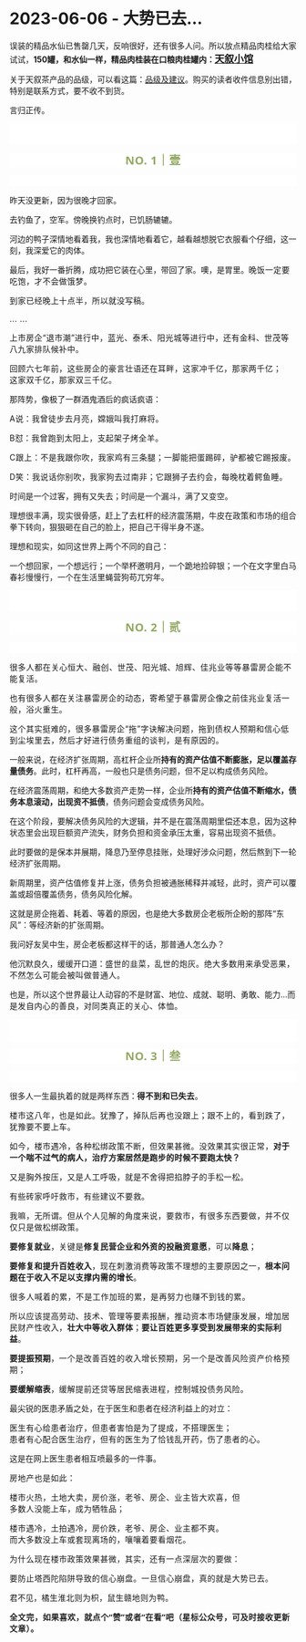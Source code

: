 # 2023-06-06 - 大势已去...

<p style="visibility: visible;">误装的精品水仙已售罄几天，反响很好，还有很多人问。所以放点精品肉桂给大家试试，<strong style="visibility: visible;">150罐，和水仙一样，精品肉桂装在口粮肉桂罐内：<a class="weapp_text_link js_weapp_entry wx_tap_link js_wx_tap_highlight" style="font-size: 17px; visibility: visible;" data-miniprogram-appid="wx2e9d304ca0c18079" data-miniprogram-path="pages/home/dashboard/index" data-miniprogram-nickname="天叙小馆" href="" data-miniprogram-type="text" data-miniprogram-servicetype="">天叙小馆</a></strong></p><p style="visibility: visible;">关于天叙茶产品的品级，可以看这篇：<a target="_blank" href="http://mp.weixin.qq.com/s?__biz=Mzg2MTg2OTYzNQ==&amp;mid=2247483757&amp;idx=1&amp;sn=1f3f21f1da94cc247677c9c4da4e0565&amp;chksm=ce11c241f9664b57924072587043371b9f3ed49bd503f895bf939f0028195ac7e872913a3e4f&amp;scene=21#wechat_redirect" textvalue="天叙 | 产品品级及冲泡建议" linktype="text" imgurl="" imgdata="null" data-itemshowtype="0" tab="innerlink" data-linktype="2" style="visibility: visible;" hasload="1">品级及建议</a>。购买的读者收件信息别出错，特别是联系方式，要不收不到货。</p><p style="visibility: visible;">言归正传。</p><p style="outline: 0px;font-family: system-ui, -apple-system, BlinkMacSystemFont, &quot;Helvetica Neue&quot;, &quot;PingFang SC&quot;, &quot;Hiragino Sans GB&quot;, &quot;Microsoft YaHei UI&quot;, &quot;Microsoft YaHei&quot;, Arial, sans-serif;letter-spacing: 0.544px;text-wrap: wrap;background-color: rgb(255, 255, 255);visibility: visible;"><br style="outline: 0px;visibility: visible;"><br style="outline: 0px;visibility: visible;"></p><p style="outline: 0px;letter-spacing: 0.544px;text-wrap: wrap;color: rgb(34, 34, 34);font-family: -apple-system-font, system-ui, &quot;Helvetica Neue&quot;, &quot;PingFang SC&quot;, &quot;Hiragino Sans GB&quot;, &quot;Microsoft YaHei UI&quot;, &quot;Microsoft YaHei&quot;, Arial, sans-serif;background-color: rgb(255, 255, 255);text-align: center;visibility: visible;"><span style="outline: 0px;font-weight: bold;line-height: 25px;color: rgb(149, 169, 103);font-size: 20px;visibility: visible;">NO. 1｜壹</span></p><p style="outline: 0px;letter-spacing: 0.544px;text-wrap: wrap;color: rgb(34, 34, 34);font-family: -apple-system-font, system-ui, &quot;Helvetica Neue&quot;, &quot;PingFang SC&quot;, &quot;Hiragino Sans GB&quot;, &quot;Microsoft YaHei UI&quot;, &quot;Microsoft YaHei&quot;, Arial, sans-serif;background-color: rgb(255, 255, 255);text-align: center;visibility: visible;"><br style="outline: 0px;visibility: visible;"></p><p style="visibility: visible;">昨天没更新，因为很晚才回家。<br style="visibility: visible;"></p><p style="visibility: visible;">去钓鱼了，空军。傍晚换钓点时，已饥肠辘辘。</p><p style="visibility: visible;">河边的鸭子深情地看着我，我也深情地看着它，越看越想脱它衣服看个仔细，这一刻，我深爱它的肉体。</p><p style="visibility: visible;">最后，我好一番折腾，成功把它装在心里，带回了家。噢，是胃里。<span style="letter-spacing: 0.034em; visibility: visible;">晚饭一定要吃饱，才不会做饿梦。</span></p><p style="visibility: visible;"><span style="letter-spacing: 0.034em; visibility: visible;"></span><span style="letter-spacing: 0.034em; visibility: visible;">到家已经晚上</span><span style="letter-spacing: 0.034em; visibility: visible;">十点半，所以</span><span style="letter-spacing: 0.034em; visibility: visible;">就没写稿。</span></p><p style="visibility: visible;"><span style="letter-spacing: 0.034em; visibility: visible;">... ...<br style="visibility: visible;"></span></p><p style="visibility: visible;"><span style="letter-spacing: 0.034em; visibility: visible;">上市房企“退市潮”进行中，蓝光、泰禾、阳光城等进行中，还有金科、世茂等八九家排队候补中。</span></p><p style="visibility: visible;"><span style="letter-spacing: 0.034em; visibility: visible;"></span><span style="letter-spacing: 0.034em; text-wrap: nowrap; visibility: visible;">回顾六七年前，这些房企的豪言壮语还在耳畔，这家冲千亿，那家两千亿</span><span style="letter-spacing: 0.034em; text-wrap: nowrap; visibility: visible;">；</span><span style="letter-spacing: 0.034em; text-wrap: nowrap; visibility: visible;">这家双千亿，那家双三千亿。</span></p><p style="visibility: visible;">那阵势，像极了一群酒鬼酒后的疯话疯语：</p><p style="visibility: visible;"><span style="text-wrap: nowrap; letter-spacing: 0.034em; visibility: visible;">A说：</span><span style="text-wrap: nowrap; letter-spacing: 0.034em; visibility: visible;">我曾徒步去月亮，嫦娥叫我打麻将。</span></p><p style="visibility: visible;"><span style="text-wrap: nowrap; letter-spacing: 0.034em; visibility: visible;">B怼：我曾跑到太阳上，支起架子烤全羊。</span></p><p style="visibility: visible;"><span style="letter-spacing: 0.034em; text-wrap: nowrap; visibility: visible;">C跟上：不是我跟你吹，我家鸡有三条腿；</span><span style="letter-spacing: 0.034em; text-wrap: nowrap; visibility: visible;">一脚能把蛋踢碎，驴都被它踢报废。</span></p><p><span style="text-wrap: nowrap;letter-spacing: 0.034em;">D笑：我说话你别吹，我家狗去过南非；</span><span style="text-wrap: nowrap;letter-spacing: 0.034em;">它跟狮子去约会，每晚枕着鳄鱼睡。</span><br></p><p>时间是一个过客，拥有又失去；时间是一个漏斗，满了又变空。</p><p>理想很丰满，现实很骨感，赶上了去杠杆的经济震荡期，牛皮在政策和市场的组合拳下转向，狠狠砸在自己的脸上，把自己干得半身不遂。<br></p><p>理想和现实，如同这世界上两个不同的自己：</p><p>一个想回家，一个想远行；一个举杯邀明月，一个跪地捡碎银；一个在文字里白马春衫慢慢行，一个在生活里蝇营狗苟兀穷年。</p><p style="outline: 0px;font-family: system-ui, -apple-system, BlinkMacSystemFont, &quot;Helvetica Neue&quot;, &quot;PingFang SC&quot;, &quot;Hiragino Sans GB&quot;, &quot;Microsoft YaHei UI&quot;, &quot;Microsoft YaHei&quot;, Arial, sans-serif;letter-spacing: 0.544px;text-wrap: wrap;background-color: rgb(255, 255, 255);visibility: visible;"><br style="outline: 0px;visibility: visible;"><br style="outline: 0px;visibility: visible;"></p><p style="outline: 0px;letter-spacing: 0.544px;text-wrap: wrap;color: rgb(34, 34, 34);font-family: -apple-system-font, system-ui, &quot;Helvetica Neue&quot;, &quot;PingFang SC&quot;, &quot;Hiragino Sans GB&quot;, &quot;Microsoft YaHei UI&quot;, &quot;Microsoft YaHei&quot;, Arial, sans-serif;background-color: rgb(255, 255, 255);text-align: center;visibility: visible;"><span style="outline: 0px;font-weight: bold;line-height: 25px;color: rgb(149, 169, 103);font-size: 20px;visibility: visible;">NO. 2｜贰</span></p><p style="outline: 0px;letter-spacing: 0.544px;text-wrap: wrap;color: rgb(34, 34, 34);font-family: -apple-system-font, system-ui, &quot;Helvetica Neue&quot;, &quot;PingFang SC&quot;, &quot;Hiragino Sans GB&quot;, &quot;Microsoft YaHei UI&quot;, &quot;Microsoft YaHei&quot;, Arial, sans-serif;background-color: rgb(255, 255, 255);text-align: center;visibility: visible;"><br></p><p><span style="letter-spacing: 0.034em;text-wrap: wrap;"><span style="letter-spacing: 0.578px;text-wrap: wrap;">很多人都在关心恒大、融创、世茂、阳光城、旭辉、佳兆业等等暴雷房企能不能复活。</span></span></p><p><span style="letter-spacing: 0.034em;text-wrap: wrap;">也有很多人都在关注暴雷房企的动态，寄希望于暴雷房企像之前佳兆业复活一般，浴火重生。<br></span></p><p><span style="letter-spacing: 0.034em;text-wrap: wrap;">这个其实挺难的，很多暴雷房企“拖”字诀解决问题，拖到债权人预期和信心低到尘埃里去，然后才好进行债务重组的谈判，是有原因的。<br></span></p><p>一般来说，在经济扩张周期，高杠杆企业所<strong>持有的资产估值不断膨胀，足以覆盖存量债务</strong>。此时，杠杆再高，一般也只是债务问题，但不足以构成债务风险。</p><p>在经济震荡周期，和绝大多数资产走势一样，企业所<strong>持有的资产估值不断缩水，债务本息滚动，出现资不抵债</strong>，债务问题会变成债务风险。</p><p>在这个阶段，要解决债务风险的大逻辑，并不是在震荡周期里偿还本息，因为这种状态里会出现巨额资产流失，财务负担和资金承压太重，容易出现资不抵债。</p><p>此时要做的是保本并展期，降息乃至停息挂账，处理好涉众问题，然后熬到下一轮经济扩张周期。</p><p>新周期里，资产估值修复并上涨，债务负担被通胀稀释并减轻，此时，资产可以覆盖或超倍覆盖债务，债务风险化解。</p><p>这就是房企拖着、耗着、等着的原因，也是绝大多数房企老板所企盼的那阵“东风”：等经济新的扩张周期。<br></p><p>我问好友吴中生，房企老板都这样干的话，那普通人怎么办？</p><p>他沉默良久，缓缓开口道：<span style="letter-spacing: 0.034em;">盛世的韭菜，乱世的炮灰。绝大多数用来承受恶果，不然怎么可能会被叫做普通人。</span></p><p>也是，所以这个世界最让人动容的不是财富、地位、成就、聪明、勇敢、能力...<span style="letter-spacing: 0.034em;">而是发自内心的善良，对同类真正的关心、体恤。</span></p><p style="outline: 0px;font-family: system-ui, -apple-system, BlinkMacSystemFont, &quot;Helvetica Neue&quot;, &quot;PingFang SC&quot;, &quot;Hiragino Sans GB&quot;, &quot;Microsoft YaHei UI&quot;, &quot;Microsoft YaHei&quot;, Arial, sans-serif;letter-spacing: 0.544px;text-wrap: wrap;background-color: rgb(255, 255, 255);visibility: visible;"><br style="outline: 0px;visibility: visible;"><br style="outline: 0px;visibility: visible;"></p><p style="outline: 0px;letter-spacing: 0.544px;text-wrap: wrap;color: rgb(34, 34, 34);font-family: -apple-system-font, system-ui, &quot;Helvetica Neue&quot;, &quot;PingFang SC&quot;, &quot;Hiragino Sans GB&quot;, &quot;Microsoft YaHei UI&quot;, &quot;Microsoft YaHei&quot;, Arial, sans-serif;background-color: rgb(255, 255, 255);text-align: center;visibility: visible;"><span style="outline: 0px;font-weight: bold;line-height: 25px;color: rgb(149, 169, 103);font-size: 20px;visibility: visible;">NO. 3｜叁</span></p><p style="outline: 0px;letter-spacing: 0.544px;text-wrap: wrap;color: rgb(34, 34, 34);font-family: -apple-system-font, system-ui, &quot;Helvetica Neue&quot;, &quot;PingFang SC&quot;, &quot;Hiragino Sans GB&quot;, &quot;Microsoft YaHei UI&quot;, &quot;Microsoft YaHei&quot;, Arial, sans-serif;background-color: rgb(255, 255, 255);text-align: center;visibility: visible;"><br style="outline: 0px;visibility: visible;"></p><p>很多人一生最执着的就是两样东西：<strong style="letter-spacing: 0.034em;"><span style="letter-spacing: 0.034em;">得不到和已失去</span></strong><span style="letter-spacing: 0.034em;">。</span><span style="letter-spacing: 0.034em;"></span></p><p><span style="letter-spacing: 0.034em;">楼市这八年，也是如此。犹豫了，掉队后再也没跟上；跟不上的，看到跌了，犹豫要不要上车。</span></p><p><span style="letter-spacing: 0.034em;">如今，楼市遇冷，各种松绑政策不断，但效果甚微。没效果其实很正常，<strong>对于一个喘不过气的病人，治疗方案居然是跑步的时候不要跑太快？</strong></span></p><p><span style="letter-spacing: 0.034em;">又是胸外按压，又是人工呼吸，就是不舍得把掐脖子的手松一松。</span></p><p><span style="letter-spacing: 0.034em;">有些砖家呼吁救市，有些建议不要救。</span></p><p><span style="letter-spacing: 0.034em;">我嘛，无所谓。但从个人见解的角度来说，要救市，有很多东西要做，并不仅仅只是做松绑政策。<br></span></p><p><strong><span style="letter-spacing: 0.034em;">要修复就业</span></strong><span style="letter-spacing: 0.034em;">，关键是<strong>修复民营企业和外资的投融资意愿</strong>，可以<strong>降息</strong>；<br></span></p><p><strong><span style="letter-spacing: 0.034em;">要修复和提升百姓收入</span></strong><span style="letter-spacing: 0.034em;">，现在刺激消费等政策不理想的主要原因之一，<strong>根本问题在于收入不足以支撑内需的增长</strong>。</span></p><p><span style="letter-spacing: 0.034em;"><span style="letter-spacing: 0.578px;text-wrap: wrap;">很多人喊着的累，不是工作加班的累，是再努力也赚不到钱的累。</span></span></p><p><span style="letter-spacing: 0.034em;">所以应该提高劳动、技术、管理等要素报酬，推动资本市场健康发展，增加居民财产性收入，<strong>壮大中等收入群体</strong>；<strong>要让百姓更多享受到发展带来的实际利益</strong>。</span></p><p><strong><span style="letter-spacing: 0.034em;">要提振预期</span></strong><span style="letter-spacing: 0.034em;">，一个是改善百姓的收入增长预期，另一个是改善风险资产价格预期；<br></span></p><p><strong><span style="letter-spacing: 0.034em;">要缓解缩表</span></strong><span style="letter-spacing: 0.034em;">，缓解提前还贷等居民缩表进程，控制城投债务风险。</span></p><p><span style="text-wrap: nowrap;">最尖锐的医患矛盾之处，在于医生和患者在经济利益上的对立：</span></p><p><span style="text-wrap: nowrap;"></span><span style="text-wrap: nowrap;letter-spacing: 0.034em;">医生有心给患者治疗，但患者害怕是为了提成，不搭理医生；</span><span style="letter-spacing: 0.034em;text-wrap: nowrap;">患者有心配合医生治疗，但有的医生为了恰钱乱开药，伤了患者的心。</span></p><p><span style="text-wrap: nowrap;">这是在网上医生患者相互喷最多的一件事。</span></p><p><span style="text-wrap: nowrap;letter-spacing: 0.034em;">房地产也是如此：</span></p><p><span style="letter-spacing: 0.034em;text-wrap: nowrap;">楼市火热，土地大卖，房价涨，老爷、房企、业主皆大欢喜，</span><span style="letter-spacing: 0.034em;text-wrap: nowrap;">但</span><span style="letter-spacing: 0.034em;text-wrap: nowrap;">多数人没能上车，成为牺牲品；</span></p><p><span style="letter-spacing: 0.034em;text-wrap: nowrap;"></span><span style="letter-spacing: 0.034em;text-wrap: nowrap;">楼市遇冷，</span><span style="letter-spacing: 0.034em;text-wrap: nowrap;">土拍遇冷</span><span style="letter-spacing: 0.034em;text-wrap: nowrap;">，</span><span style="letter-spacing: 0.034em;text-wrap: nowrap;">房价跌，</span><span style="letter-spacing: 0.034em;text-wrap: nowrap;">老爷、房企、业主都不爽。</span><span style="letter-spacing: 0.034em;text-wrap: nowrap;">而大多数没上车或套现离场的，嚷嚷着要看烟花。</span></p><p><span style="text-wrap: nowrap;letter-spacing: 0.034em;">为什么现在楼市政策效果甚微，其实，还有一点深层次的要做：<br></span></p><p><span style="text-wrap: nowrap;letter-spacing: 0.034em;">要防止塔西陀陷阱导致的信心崩盘。一旦信心崩盘，真的就是大势已去。</span></p><p><span style="text-wrap: nowrap;">君不见，</span><span style="letter-spacing: 0.034em;text-wrap: nowrap;">橘生淮北则为枳，鼠生赣地则为鸭。</span></p><p style="margin-bottom: 0px;"><span style="text-wrap: nowrap;letter-spacing: 0.034em;"><strong style="outline: 0px;font-family: system-ui, -apple-system, BlinkMacSystemFont, &quot;Helvetica Neue&quot;, &quot;PingFang SC&quot;, &quot;Hiragino Sans GB&quot;, &quot;Microsoft YaHei UI&quot;, &quot;Microsoft YaHei&quot;, Arial, sans-serif;letter-spacing: 0.544px;text-wrap: wrap;background-color: rgb(255, 255, 255);color: rgb(34, 34, 34);font-size: 16px;"><span style="outline: 0px;font-size: 14px;">全文完，如果喜欢，就点个“赞”或者“在看”吧（星标公众号，可及时接收更新文章）。</span></strong></span></p><p style="display: none;"><mp-style-type data-value="3"></mp-style-type></p>